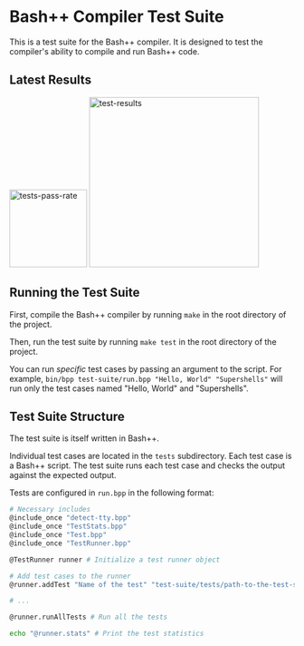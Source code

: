 # Bash++ Compiler Test Suite

This is a test suite for the Bash++ compiler. It is designed to test the compiler's ability to compile and run Bash++ code.

## Latest Results

<img src="https://vp.rail5.org/bpp/badge.svg?nocache" title="" alt="tests-pass-rate" width="137">

<img src="https://vp.rail5.org/bpp/test-results.svg?nocache" title="" alt="test-results" width="300">

## Running the Test Suite

First, compile the Bash++ compiler by running `make` in the root directory of the project.

Then, run the test suite by running `make test` in the root directory of the project.

You can run *specific* test cases by passing an argument to the script. For example, `bin/bpp test-suite/run.bpp "Hello, World" "Supershells"` will run only the test cases named "Hello, World" and "Supershells".

## Test Suite Structure

The test suite is itself written in Bash++.

Individual test cases are located in the `tests` subdirectory. Each test case is a Bash++ script. The test suite runs each test case and checks the output against the expected output.

Tests are configured in `run.bpp` in the following format:

```bash
# Necessary includes
@include_once "detect-tty.bpp"
@include_once "TestStats.bpp"
@include_once "Test.bpp"
@include_once "TestRunner.bpp"

@TestRunner runner # Initialize a test runner object

# Add test cases to the runner
@runner.addTest "Name of the test" "test-suite/tests/path-to-the-test-script.bpp" "Expected output"

# ...

@runner.runAllTests # Run all the tests

echo "@runner.stats" # Print the test statistics
```
